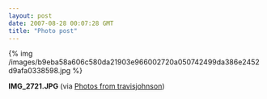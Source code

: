 ```yaml
---
layout: post
date: 2007-08-28 00:07:28 GMT
title: "Photo post"
---
```

{% img /images/b9eba58a606c580da21903e966002720a050742499da386e2452d9afa0338598.jpg %}

<b>IMG_2721.JPG</b> (via <a href="http://www.flickr.com/photos/travisjohnson/1253111742/">Photos from travisjohnson</a>)